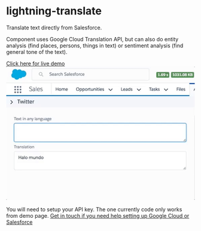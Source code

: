 # lightning-translate
Translate text directly from Salesforce.

Component uses Google Cloud Translation API, but can also do entity 
analysis (find places, persons, things in text) or sentiment analysis (find 
  general tone of the text).
  
  [Click here for live demo ![Demo GIF](demo.gif)](https://metacursion.github.io/lightning-translate/)
  
  
  
You will need to setup your API key. The one currently code only works from demo page.
[Get in touch if you need help setting up Google Cloud or Salesforce](https://metacursion.com)

